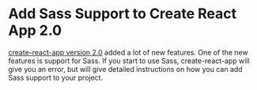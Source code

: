 # Add Sass Support to Create React App 2.0

[create-react-app version 2.0](https://reactjs.org/blog/2018/10/01/create-react-app-v2.html) added a lot of new features. One of the new features is support for Sass. If you start to use Sass, create-react-app will give you an error, but will give detailed instructions on how you can add Sass support to your project.
